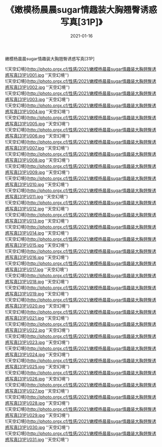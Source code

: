 ﻿---
layout: post
title:  《嫩模杨晨晨sugar情趣装大胸翘臀诱惑写真[31P]》
date:   2021-01-16
image: http://photo.orgx.cf/性感/2021/嫩模杨晨晨sugar情趣装大胸翘臀诱惑写真[31P]/000.jpg
categories: [美女, 性感, 泳衣]
---

嫩模杨晨晨sugar情趣装大胸翘臀诱惑写真[31P]



![天空幻境](http://photo.orgx.cf/性感/2021/嫩模杨晨晨sugar情趣装大胸翘臀诱惑写真[31P]/001.jpg ''天空幻境'') <br>
![天空幻境](http://photo.orgx.cf/性感/2021/嫩模杨晨晨sugar情趣装大胸翘臀诱惑写真[31P]/002.jpg ''天空幻境'') <br>
![天空幻境](http://photo.orgx.cf/性感/2021/嫩模杨晨晨sugar情趣装大胸翘臀诱惑写真[31P]/003.jpg ''天空幻境'') <br>
![天空幻境](http://photo.orgx.cf/性感/2021/嫩模杨晨晨sugar情趣装大胸翘臀诱惑写真[31P]/004.jpg ''天空幻境'') <br>
![天空幻境](http://photo.orgx.cf/性感/2021/嫩模杨晨晨sugar情趣装大胸翘臀诱惑写真[31P]/005.jpg ''天空幻境'') <br>
![天空幻境](http://photo.orgx.cf/性感/2021/嫩模杨晨晨sugar情趣装大胸翘臀诱惑写真[31P]/006.jpg ''天空幻境'') <br>
![天空幻境](http://photo.orgx.cf/性感/2021/嫩模杨晨晨sugar情趣装大胸翘臀诱惑写真[31P]/007.jpg ''天空幻境'') <br>
![天空幻境](http://photo.orgx.cf/性感/2021/嫩模杨晨晨sugar情趣装大胸翘臀诱惑写真[31P]/008.jpg ''天空幻境'') <br>
![天空幻境](http://photo.orgx.cf/性感/2021/嫩模杨晨晨sugar情趣装大胸翘臀诱惑写真[31P]/009.jpg ''天空幻境'') <br>
![天空幻境](http://photo.orgx.cf/性感/2021/嫩模杨晨晨sugar情趣装大胸翘臀诱惑写真[31P]/010.jpg ''天空幻境'') <br>
![天空幻境](http://photo.orgx.cf/性感/2021/嫩模杨晨晨sugar情趣装大胸翘臀诱惑写真[31P]/011.jpg ''天空幻境'') <br>
![天空幻境](http://photo.orgx.cf/性感/2021/嫩模杨晨晨sugar情趣装大胸翘臀诱惑写真[31P]/012.jpg ''天空幻境'') <br>
![天空幻境](http://photo.orgx.cf/性感/2021/嫩模杨晨晨sugar情趣装大胸翘臀诱惑写真[31P]/013.jpg ''天空幻境'') <br>
![天空幻境](http://photo.orgx.cf/性感/2021/嫩模杨晨晨sugar情趣装大胸翘臀诱惑写真[31P]/014.jpg ''天空幻境'') <br>
![天空幻境](http://photo.orgx.cf/性感/2021/嫩模杨晨晨sugar情趣装大胸翘臀诱惑写真[31P]/015.jpg ''天空幻境'') <br>
![天空幻境](http://photo.orgx.cf/性感/2021/嫩模杨晨晨sugar情趣装大胸翘臀诱惑写真[31P]/016.jpg ''天空幻境'') <br>
![天空幻境](http://photo.orgx.cf/性感/2021/嫩模杨晨晨sugar情趣装大胸翘臀诱惑写真[31P]/017.jpg ''天空幻境'') <br>
![天空幻境](http://photo.orgx.cf/性感/2021/嫩模杨晨晨sugar情趣装大胸翘臀诱惑写真[31P]/018.jpg ''天空幻境'') <br>
![天空幻境](http://photo.orgx.cf/性感/2021/嫩模杨晨晨sugar情趣装大胸翘臀诱惑写真[31P]/019.jpg ''天空幻境'') <br>
![天空幻境](http://photo.orgx.cf/性感/2021/嫩模杨晨晨sugar情趣装大胸翘臀诱惑写真[31P]/020.jpg ''天空幻境'') <br>
![天空幻境](http://photo.orgx.cf/性感/2021/嫩模杨晨晨sugar情趣装大胸翘臀诱惑写真[31P]/021.jpg ''天空幻境'') <br>
![天空幻境](http://photo.orgx.cf/性感/2021/嫩模杨晨晨sugar情趣装大胸翘臀诱惑写真[31P]/022.jpg ''天空幻境'') <br>
![天空幻境](http://photo.orgx.cf/性感/2021/嫩模杨晨晨sugar情趣装大胸翘臀诱惑写真[31P]/023.jpg ''天空幻境'') <br>
![天空幻境](http://photo.orgx.cf/性感/2021/嫩模杨晨晨sugar情趣装大胸翘臀诱惑写真[31P]/024.jpg ''天空幻境'') <br>
![天空幻境](http://photo.orgx.cf/性感/2021/嫩模杨晨晨sugar情趣装大胸翘臀诱惑写真[31P]/025.jpg ''天空幻境'') <br>
![天空幻境](http://photo.orgx.cf/性感/2021/嫩模杨晨晨sugar情趣装大胸翘臀诱惑写真[31P]/026.jpg ''天空幻境'') <br>
![天空幻境](http://photo.orgx.cf/性感/2021/嫩模杨晨晨sugar情趣装大胸翘臀诱惑写真[31P]/027.jpg ''天空幻境'') <br>
![天空幻境](http://photo.orgx.cf/性感/2021/嫩模杨晨晨sugar情趣装大胸翘臀诱惑写真[31P]/028.jpg ''天空幻境'') <br>
![天空幻境](http://photo.orgx.cf/性感/2021/嫩模杨晨晨sugar情趣装大胸翘臀诱惑写真[31P]/029.jpg ''天空幻境'') <br>
![天空幻境](http://photo.orgx.cf/性感/2021/嫩模杨晨晨sugar情趣装大胸翘臀诱惑写真[31P]/030.jpg ''天空幻境'') <br>
![天空幻境](http://photo.orgx.cf/性感/2021/嫩模杨晨晨sugar情趣装大胸翘臀诱惑写真[31P]/031.jpg ''天空幻境'') <br>